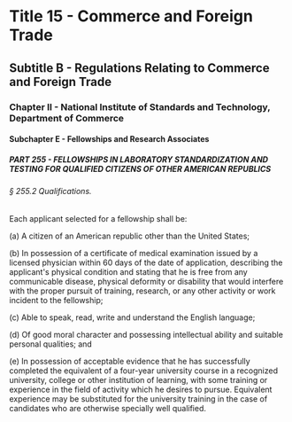 
# Title 15 - Commerce and Foreign Trade
## Subtitle B - Regulations Relating to Commerce and Foreign Trade
### Chapter II - National Institute of Standards and Technology, Department of Commerce
#### Subchapter E - Fellowships and Research Associates
##### PART 255 - FELLOWSHIPS IN LABORATORY STANDARDIZATION AND TESTING FOR QUALIFIED CITIZENS OF OTHER AMERICAN REPUBLICS
###### § 255.2 Qualifications.

Each applicant selected for a fellowship shall be:

(a) A citizen of an American republic other than the United States;

(b) In possession of a certificate of medical examination issued by a licensed physician within 60 days of the date of application, describing the applicant's physical condition and stating that he is free from any communicable disease, physical deformity or disability that would interfere with the proper pursuit of training, research, or any other activity or work incident to the fellowship;

(c) Able to speak, read, write and understand the English language;

(d) Of good moral character and possessing intellectual ability and suitable personal qualities; and

(e) In possession of acceptable evidence that he has successfully completed the equivalent of a four-year university course in a recognized university, college or other institution of learning, with some training or experience in the field of activity which he desires to pursue. Equivalent experience may be substituted for the university training in the case of candidates who are otherwise specially well qualified.
